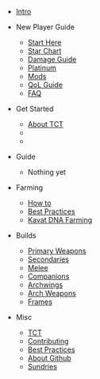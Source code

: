 <!-- _navbar.md -->

* [Intro](intro.md)

* New Player Guide
  * [Start Here](new-player-guide/start-here.md "Start here")
  * [Star Chart](new-player-guide/star-chart.md "Just finish it tenno")
  * [Damage Guide](new-player-guide/damage.md "Quality of life guide")
  * [Platinum](new-player-guide/platinum.md "Don't buy anything to start")
  * [Mods](new-player-guide/mods.md "How to mods")
  * [QoL Guide](new-player-guide/qol.md "Quality of life guide")
  * [FAQ](new-player-guide/faq.md "Quality of life guide")

* Get Started
  * [About TCT](get-started/about)
  * []()
  * []()

* Guide
  * Nothing yet

* Farming
  * [How to](farming/how-to.md)
  * [Best Practices](farming/best-practices.md)
  * [Kavat DNA Farming](farming/kavat-dna.md)

* Builds
  * [Primary Weapons](builds/primary-weapons.md)
  * [Secondaries](builds/secondaries/readme.md)
  * [Melee](builds/melee/readme.md)
  * [Companions](builds/companions/readme.md)
  * [Archwings](builds/archwings/readme.md)
  * [Arch Weapons](builds/arch-weapons/readme.md)
  * [Frames](builds/frames.md)

* Misc
  * [TCT](misc/tct.md)
  * [Contributing](misc/how-to-edit.md)
  * [Best Practices](misc/best-practices.md)
  * [About Github](misc/github.md)
  * [Sundries](misc/misc.md)
